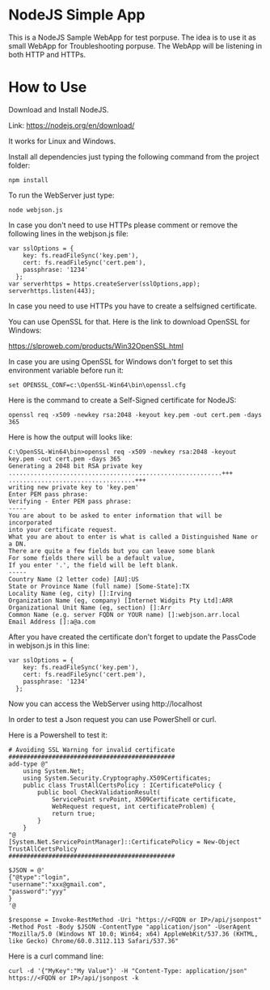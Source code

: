 # NodeJS Simple App
This is a NodeJS Sample WebApp for test porpuse.
The idea is to use it as small WebApp for Troubleshooting porpuse.
The WebApp will be listening in both HTTP and HTTPs.

# How to Use

Download and Install NodeJS.

Link: https://nodejs.org/en/download/

It works for Linux and Windows.

Install all dependencies just typing the following command from the project folder:

    npm install

To run the WebServer just type:

    node webjson.js

In case you don't need to use HTTPs please comment or remove the following lines in the webjson.js file:

    var sslOptions = {
        key: fs.readFileSync('key.pem'),
        cert: fs.readFileSync('cert.pem'),
        passphrase: '1234'
      };
    var serverhttps = https.createServer(sslOptions,app);
    serverhttps.listen(443);

In case you need to use HTTPs you have to create a selfsigned certificate.

You can use OpenSSL for that. Here is the link to download OpenSSL for Windows:

https://slproweb.com/products/Win32OpenSSL.html

In case you are using OpenSSL for Windows don't forget to set this environment variable before run it:

    set OPENSSL_CONF=c:\OpenSSL-Win64\bin\openssl.cfg

Here is the command to create a Self-Signed certificate for NodeJS:

    openssl req -x509 -newkey rsa:2048 -keyout key.pem -out cert.pem -days 365

Here is how the output will looks like:

    C:\OpenSSL-Win64\bin>openssl req -x509 -newkey rsa:2048 -keyout key.pem -out cert.pem -days 365
    Generating a 2048 bit RSA private key
    ...........................................................+++
    ...................................+++
    writing new private key to 'key.pem'
    Enter PEM pass phrase:
    Verifying - Enter PEM pass phrase:
    -----
    You are about to be asked to enter information that will be incorporated
    into your certificate request.
    What you are about to enter is what is called a Distinguished Name or a DN.
    There are quite a few fields but you can leave some blank
    For some fields there will be a default value,
    If you enter '.', the field will be left blank.
    -----
    Country Name (2 letter code) [AU]:US
    State or Province Name (full name) [Some-State]:TX
    Locality Name (eg, city) []:Irving
    Organization Name (eg, company) [Internet Widgits Pty Ltd]:ARR
    Organizational Unit Name (eg, section) []:Arr
    Common Name (e.g. server FQDN or YOUR name) []:webjson.arr.local
    Email Address []:a@a.com

After you have created the certificate don't forget to update the PassCode in webjson.js in this line:
	
    var sslOptions = {
        key: fs.readFileSync('key.pem'),
        cert: fs.readFileSync('cert.pem'),
        passphrase: '1234'
      };

Now you can access the WebServer using http://localhost

In order to test a Json request you can use PowerShell or curl.

Here is a Powershell to test it:

    # Avoiding SSL Warning for invalid certificate
    ##############################################
    add-type @"
        using System.Net;
        using System.Security.Cryptography.X509Certificates;
        public class TrustAllCertsPolicy : ICertificatePolicy {
            public bool CheckValidationResult(
                ServicePoint srvPoint, X509Certificate certificate,
                WebRequest request, int certificateProblem) {
                return true;
            }
        }
    "@
    [System.Net.ServicePointManager]::CertificatePolicy = New-Object TrustAllCertsPolicy
    ##############################################
    
    $JSON = @'
    {"@type":"login",
    "username":"xxx@gmail.com",
    "password":"yyy"
    }
    '@
    
    $response = Invoke-RestMethod -Uri "https://<FQDN or IP>/api/jsonpost" -Method Post -Body $JSON -ContentType "application/json" -UserAgent "Mozilla/5.0 (Windows NT 10.0; Win64; x64) AppleWebKit/537.36 (KHTML, like Gecko) Chrome/60.0.3112.113 Safari/537.36"

Here is a curl command line:

    curl -d '{"MyKey":"My Value"}' -H "Content-Type: application/json" https://<FQDN or IP>/api/jsonpost -k
